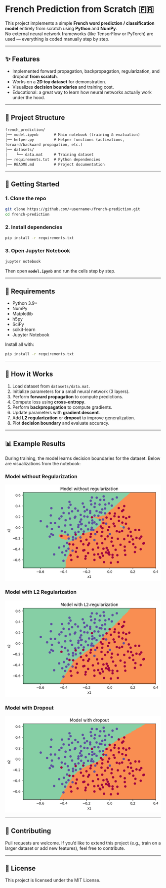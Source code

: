# French Prediction from Scratch 🇫🇷

This project implements a simple **French word prediction / classification model** entirely from scratch using **Python** and **NumPy**.  
No external neural network frameworks (like TensorFlow or PyTorch) are used — everything is coded manually step by step.  

---

## ✨ Features
- Implemented forward propagation, backpropagation, regularization, and dropout **from scratch**.  
- Works on a **2D toy dataset** for demonstration.  
- Visualizes **decision boundaries** and training cost.  
- Educational: a great way to learn how neural networks actually work under the hood.  

---

## 📂 Project Structure
```
french_prediction/
│── model.ipynb       # Main notebook (training & evaluation)
│── helper.py         # Helper functions (activations, forward/backward propagation, etc.)
│── datasets/
│    └── data.mat     # Training dataset
│── requirements.txt  # Python dependencies
│── README.md         # Project documentation
```

---

## 🚀 Getting Started

### 1. Clone the repo
```bash
git clone https://github.com/<username>/french-prediction.git
cd french-prediction
```

### 2. Install dependencies
```bash
pip install -r requirements.txt
```

### 3. Open Jupyter Notebook
```bash
jupyter notebook
```

Then open **`model.ipynb`** and run the cells step by step.  

---

## 📖 Requirements
- Python 3.9+  
- NumPy  
- Matplotlib  
- h5py  
- SciPy  
- scikit-learn  
- Jupyter Notebook  

Install all with:
```bash
pip install -r requirements.txt
```

---

## 🧠 How it Works
1. Load dataset from `datasets/data.mat`.  
2. Initialize parameters for a small neural network (3 layers).  
3. Perform **forward propagation** to compute predictions.  
4. Compute loss using **cross-entropy**.  
5. Perform **backpropagation** to compute gradients.  
6. Update parameters with **gradient descent**.  
7. Add **L2 regularization** or **dropout** to improve generalization.  
8. Plot **decision boundary** and evaluate accuracy.  

---

## 📊 Example Results

During training, the model learns decision boundaries for the dataset. Below are visualizations from the notebook:

### Model without Regularization
![Without Regularization](images/no_regularization.png)

### Model with L2 Regularization
![With L2 Regularization](images/l2_regularization.png)

### Model with Dropout
![With Dropout](images/dropout.png)

---

## 🤝 Contributing
Pull requests are welcome. If you’d like to extend this project (e.g., train on a larger dataset or add new features), feel free to contribute.  

---

## 📜 License
This project is licensed under the MIT License. 